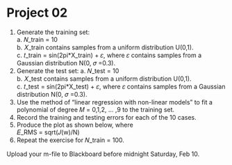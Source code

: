 # Project 02  

1. Generate the training set:  
  a.   𝑁_train = 10  
  b.   𝑋_train contains samples from a uniform distribution U(0,1).  
  c.   𝑡_train = sin(2pi*X_train) + 𝜀, where 𝜀 contains samples from a Gaussian distribution N(0, 𝜎 =0.3).  
2. Generate the test set:
  a.   𝑁_test = 10  
  b.   𝑋_test contains samples from a uniform distribution U(0,1).  
  c.   𝑡_test = sin(2pi*X_test) + 𝜀, where 𝜀 contains samples from a Gaussian distribution N(0, 𝜎 =0.3).  
3. Use the method of “linear regression with non-linear models” to fit a polynomial of degree 𝑀 = 0,1,2, … ,9 to the training set. 
4.  Record the training and testing errors for each of the 10 cases.
5.  Produce the plot as shown below, where  
    𝐸_RMS  = sqrt(𝐽(w)/N)
6. Repeat the exercise for 𝑁_train = 100.  


Upload your m-file to Blackboard before midnight Saturday, Feb 10.

